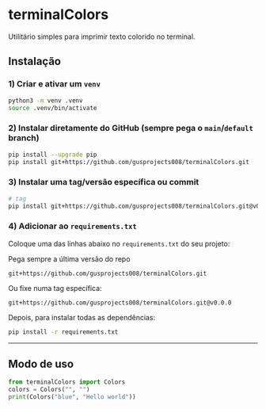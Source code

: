 # terminalColors

Utilitário simples para imprimir texto colorido no terminal.

## Instalação

### 1) Criar e ativar um `venv`

```bash
python3 -m venv .venv
source .venv/bin/activate
```
### 2) Instalar diretamente do GitHub (sempre pega o `main`/`default` branch)

```bash
pip install --upgrade pip
pip install git+https://github.com/gusprojects008/terminalColors.git
```

### 3) Instalar uma tag/versão específica ou commit

```bash
# tag
pip install git+https://github.com/gusprojects008/terminalColors.git@v0.0.0
```

### 4) Adicionar ao `requirements.txt`

Coloque uma das linhas abaixo no `requirements.txt` do seu projeto:

Pega sempre a última versão do repo

```text
git+https://github.com/gusprojects008/terminalColors.git
```
Ou fixe numa tag específica:

```text
git+https://github.com/gusprojects008/terminalColors.git@v0.0.0
```

Depois, para instalar todas as dependências:

```bash
pip install -r requirements.txt
```
---

## Modo de uso

```python
from terminalColors import Colors
colors = Colors("", "")
print(Colors("blue", "Hello world"))
```
